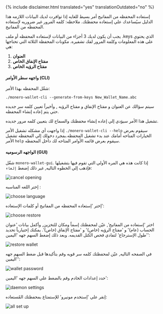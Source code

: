 {% include disclaimer.html translated="yes" translationOutdated="no" %}

إستعاده المحفظه من المفاتيح أمر بسيط للغايه إذا توافرت لديك البيانات اللازمه
هذا الدليل سيُساعدك علي إستعاده محفظتك. ملاحظه: كلمه المرور غير ضروريه
لإستعاده المحفظه من المفاتيح.

يجب أن يكون لديك 3 أجزاء من البيانات لإستعاده المحفظه أو ملف .keys الذي
يحتوي على هذه المعلومات وكلمة المرور لفك تشفيره. مكونات المحفظة الثلاثة التي
تحتاجها هي:

1. **العنوان**
2. **مفتاح الإنفاق الخاص**
3. **مفتاح الرؤيه الخاص**


#### واجهه سطر الأوامر (CLI)

شغّل المحفظه بهذا الأمر:

`./monero-wallet-cli --generate-from-keys New_Wallet_Name.abc`

سيتم سؤالك عن العنوان و مفتاح الإنفاق و مفتاح الرؤيه , وأخيراً تعيين كلمه سر
جديده حتي يتم إعاده إنشاء المحفظه.

تشغيل هذا الأمر سيؤدي إلي إعاده إنشاء محفظتك والسماح لك بتعيين كلمه مرور
جديده.

إذا واجهت أي مشكله تشغيل الأمر `./monero-wallet-cli --help` سيقوم بعرض
الخيارات المتاحه أمامك عند بدء تشغيل المحفظه.بمجرد دخولك إلي المحفظه تشغيل
الأمر `help` سيقوم بعرض قائمه الأوامر المتاحه لك داخل المحفظه.

#### الواجهه الرسوميه (GUI)

شغّل `monero-wallet-gui`. إذا كانت هذه هي المره الأولي التي تقوم فيها
بتشغيلها فإذهب إلي الخطوه التاليه, غير ذلك إضغط `إلغاء`:

![cancel
opening](/img/resources/user-guides/en/restore_from_keys/cancel-opening.png)

إختر اللغه المناسبه :

![choose
language](/img/resources/user-guides/en/restore_from_keys/choose-language.png)

إختر 'إستعاده المحفظه من المفاتيح أو كلمات الإستعاده':

![choose
restore](/img/resources/user-guides/en/restore_from_keys/choose-restore.png)

اختر 'إستعاده من المفاتيح', عيّن لمحفظتك إسماً ومكان للتخزين, وأكمل بيانات
'عنوان الحساب (عام)' و 'مفتاح الرؤيه (خاص)' و 'مفتاح الإنفاق (خاص)'. يمكنك
إختيارياً تحديد 'طول الإسترجاع' لتفادي فحص الكتل القديمه. وبعد ذلك إضغط
السهم جهه 'اليمين':

![restore
wallet](/img/resources/user-guides/en/restore_from_keys/restore-wallet.png)

في الصفحه التاليه, عيّن لمحفظتك كلمه سر قويه وقم بتأكيدها قبل ضغط السهم جهه
'اليمين':

![wallet
password](/img/resources/user-guides/en/restore_from_keys/wallet-password.png)

حدد إعدادات الخادم وقم بالضغط علي السهم جهه 'اليمين':

![daemon
settings](/img/resources/user-guides/en/restore_from_keys/daemon-settings.png)

إنقر علي 'إستخدم مونيرو' للإستمتاع بمحفظتك المُستعاده:

![all set
up](/img/resources/user-guides/en/restore_from_keys/all-set-up.png)

